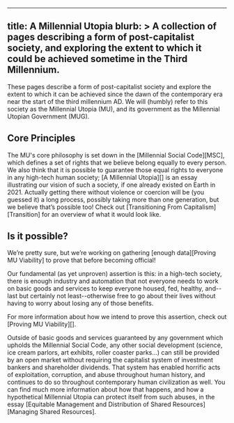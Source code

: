 ------------------------
title: A Millennial Utopia
blurb: >
  A collection of pages describing a form of post-capitalist society, and exploring the extent to which it could be achieved sometime in the Third Millennium.
------------------------

These pages describe a form of post-capitalist society and explore the extent to which it can be achieved since the dawn of the contemporary era near the start of the third millennium AD. We will (humbly) refer to this society as the Millennial Utopia (MU), and its government as the Millennial Utopian Government (MUG).

## Core Principles

The MU's core philosophy is set down in the [Millennial Social Code][MSC], which defines a set of rights that we believe belong equally to every person. We also think that it is possible to guarantee those equal rights to everyone in any high-tech human society; [A Millennial Utopia][] is an essay illustrating our vision of such a society, if one already existed on Earth in 2021. Actually getting there without violence or coercion will be (you guessed it) a long process, possibly taking more than one generation, but we believe that’s possible too! Check out [Transitioning From Capitalism][Transition] for an overview of what it would look like. 

## Is it possible?

We’re pretty sure, but we’re working on gathering [enough data][Proving MU Viability] to prove that before becoming official!

Our fundamental (as yet unproven) assertion  is this: in a high-tech society, there is enough industry and automation that not everyone needs to work on basic goods and services to keep everyone housed, fed, healthy, and--last but certainly not least--otherwise free to go about their lives without having to worry about losing any of those benefits. 

For more information about how we intend to prove this assertion, check out [Proving MU Viability][].

Outside of basic goods and services guaranteed by any government which upholds the Millennial Social Code, any other social development (science, ice cream parlors, art exhibits, roller coaster parks…) can still be provided by an open market without requiring the capitalist system of investment bankers and shareholder dividends. That system has enabled horrific acts of exploitation, corruption, and abuse throughout human history, and continues to do so throughout contemporary human civilization as well. You can find much more information about how that happens, and how a hypothetical Millennial Utopia can protect itself from such abuses, in the essay [Equitable Management and Distribution of Shared Resources][Managing Shared Resources].
